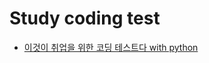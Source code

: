 # Study coding test

* [이것이 취업을 위한 코딩 테스트다 with python](https://github.com/JaeYoonKimme/coding-test/tree/master/this%20is%20coding%20test)